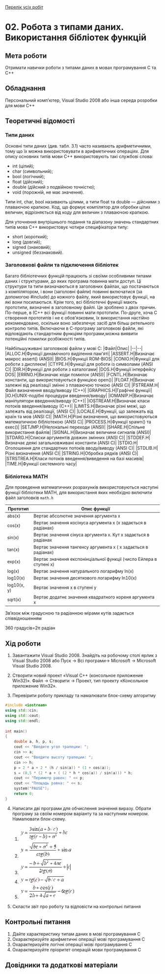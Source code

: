 [Перелік усіх робіт](README.md)

# 02. Робота з типами даних. Використання бібліотек функцій

## Мета роботи 

Отримати навички роботи з типами даних в мовах програмування C та С++

## Обладнання

Персональний комп’ютер, Visual Studio 2008 або інша середа розробки для мови C++

## Теоретичні відомості

### Типи даних

Основні типи даних (див. табл. 3.1) часто називають арифметичними, тому що їх можна використовувати в арифметичних операціях. Для опису основних типів мови C++ використовують такі службові слова:

* int (цілий);
* char (символьний);
* bool (логічний);
* float (дійсний);
* double (дійсний з подвійною точністю);
* void (порожній, не має значення).

Типи int, char, bool називають цілими, а типи float та double — дійсними з плаваючою крапкою. Код, що формує компілятор для обробки цілих величин, відрізняється від коду для величин з плаваючою крапкою.

Для уточнення внутрішнього подання та діапазону значень стандартних типів мова C++ використовує чотири специфікатори типу:

* short (короткий);
* long (довгий);
* signed (знаковий);
* unsigned (беззнаковий).

### Заголовкові файли та підключення бібліотек

Багато бібліотечних функцій працюють зі своїми особливими типами даних і структурами, до яких програма повинна мати доступ. Ці структури та типи визначаються в заголовних файлах, що постачаються з компілятором, і вони (заголовні файли) повинні включатися (за допомогою #include) до кожного файлу, який використовує функції, на які вони посилаються. Крім того, всі бібліотечні функції мають прототипи, визначені в заголовному файлі. Це зроблено з двох причин. По-перше, в (С++ всі функції повинні мати прототипи. По-друге, хоча С створення прототипів і не є обов'язковим, їх використання настійно рекомендовано, оскільки воно забезпечує засіб для більш ретельного контролю типів. Включаючи в С-програму заголовкові файли, які відповідають стандартним функціям програми,можна виявити потенційні помилки розбіжності типів.

Найбільшуживані заголовкові файли у мові С:
|Файл|Опис|
|--|--|
|ALLOC.Н|Функції динамічного виділення пам'яті|
|ASSERT.H|Визначає макрос assert() (ANSI)|
|BIOS.H|Функції ROM-BIOS|
|CONIO.H|Функції для роботи з дисплеєм|
|CTYPE.H|Функції для роботи із символами (ANSI С)|
|DIR.H|Функції для роботи з каталогами|
|DOS.H|Функції інтерфейсу DOS|
|ERRNO.H|Визначає коди помилок (ANSI)|
|FCNTL.H|Визначає константи, що використовуються функцією ореn()|
|FLOAT.H|Визначає залежні від реалізації змінні з плаваючою точкою (ANSI С)|
|FSTREAM.H|Файл визначення вводу/виводу (С++)|
|GRAPHICS.Н|Графічні функції|
|IO.Н|UNIX-подібні процедури введення/виводу|
|IOMANIP.H|Визначає маніпулятори введення/виводу (С++)|
|IOSTREAM.H|Визначає класи потоків введення/виводу (С++)|
|LIMITS.Н|Визначає різні межі, що залежать від реалізації, (ANSI С)|
|LOCALE.Н|Функції, що залежать від країн та мов (ANSI С)|
|МАТН.Н|Різні визначення, що використовуються математичною бібліотекою (ANSI С)|
|PROCESS.H|Функції spawn() та ехес()|
|SETJMP.H|Нелокальні переходи (ANSI)|
|SHARE.H|Спільне використання файлів|
|SIGNAL.H|Визначає величини сигналів (ANSI)|
|STDARG.H|Списки аргументів довжин змінних (ANSI С)|
|STDDEF.H|Визначає деякі загальновживані константи (ANSI С)|
|STDIO.H|Оголошення для стандартних потоків вводу/виводу (ANSI C)|
|STDLIB.H|Різні визначення (ANSI С)|
|STRING.H|Обробка рядків (ANSI С)|
|STRSTREA.H|Класи потоків введення/виведення на базі масивів|
|TIME.H|Функції системного часу|


### Бібліотека MATH

Для проведення математичних розрахунків використовуються наступні функції бібліотеки MATH, для використання яких необхідно включити файл заголовків `math.h`

|Прототип|Опис функції|
|--------|------------|
|abs(x)|Вертає абсолютне значення аргумента x|
|cos(x)|Вертає значення косінуса аргумента х (х задається в радіанах)|
|sin(x)|Вертає значення сінуса аргумента х. Кут х задається в радіанах|
|tan(x)|Вертає значення тангенсу аргумента х ( х задається в радіанах)|
|exp(x)|Вертає значення експонінціальної функціі (число Ейлера в ступені х)|
|log(x)|Вертає значення натурального логарифму ln(x)|
|log10(x)|Вертає значення десяткового логарифму ln10(x)|
|log10(x, y)|Вертає значення x в ступені y|
|sqrt(x)|Вертає додатнє значення квадратного кореня аргумента х|

Зв’язок між градусною та радіанною мірами кутів задається співвідношенням

360 градусів\=2π радіан

## Хід роботи

1. Завантажити Visual Studio 2008. Знайдіть на робочому столі ярлик з Visual Studio 2008 або Пуск → Всі програми→ Microsoft → Microsoft Visual Studio 2008.

2. Створити новий проект «Visual C++ (консольное приложение Win32)». Файл → Cтворити → Проект, тип проекту «Консольное приложение Win32».

3. Перевірити роботу прикладу та намалювати блок-схему алгоритму
```cpp
#include <iostream>
using std::cin;
using std::cout;
using std::endl;
 
int main() 
{
    double a, h, p, s;
    cout << "Введите угол трапеции: ";
    cin >> a;
    cout << "Введите высоту трапеции: ";
    cin >> h;
    p = 2 * a + 2 * (h / sin(a)) * (1 + cos(a));
    s = (0,5 * (2 * a + ( (2 * h * cos(a)) / sin(a))) * h;
    cout << "Периметр равен: " << p;
    cout << "Площадь равна: " << s;
    system("PAUSE");
    return 0;
}
```

4. Написати дві програми для обчислення значення виразу. Обрати програму за своїм номером варіанту та за наступним номером. Намалювати блок-схему.

	1. ![](img/02-020.gif) 
	2. ![](img/02-030.gif) 
	3. ![](img/02-040.gif) 
	4. ![](img/02-050.gif)
	5. ![](img/02-060.gif) 

5. Скласти звіт про роботу та відповісти на контрольні питання

## Контрольні питання

1. Дайте характеристику типам даних в мові програмування С
2. Охарактеризуйте арифметичні операції мові програмування С
3. Охарактеризуйте логічні операції мові програмування С
4. Охарактеризуйте пріоритет операцій мови програмування С

## Довідники та додаткові матеріали